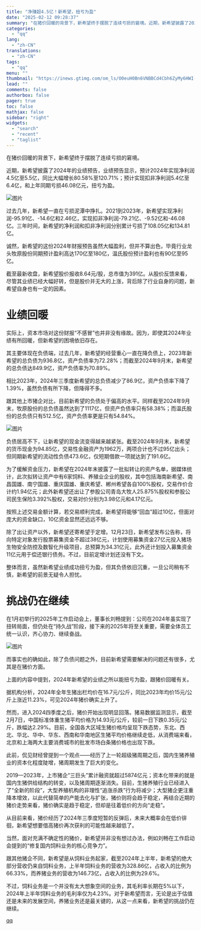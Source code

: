 ```yaml
---
title: "净赚超4.5亿！新希望，扭亏为盈"
date: "2025-02-12 09:28:37"
summary: "在猪价回暖的背景下，新希望终于摆脱了连续亏损的窘境。近期，新希望披露了2024年的业绩预告，业绩预告..."
categories:
  - "qq"
lang:
  - "zh-CN"
translations:
  - "zh-CN"
tags:
  - "qq"
menu: ""
thumbnail: "https://inews.gtimg.com/om_ls/O0euH0Bn6VNBBCd4Cbh6ZyMy6HWI-wjjwIt9a1KygfhAMAA_640360/0"
lead: ""
comments: false
authorbox: false
pager: true
toc: false
mathjax: false
sidebar: "right"
widgets:
  - "search"
  - "recent"
  - "taglist"
---
```


在猪价回暖的背景下，新希望终于摆脱了连续亏损的窘境。

近期，新希望披露了2024年的业绩预告，业绩预告显示，预计2024年实现净利润4.5亿至5.5亿，同比大幅增长80.58%至120.71%；预计实现扣非净利润5.4亿至6.4亿，和上年同期亏损46.08亿元，扭亏为盈。

![图片](https://inews.gtimg.com/news_bt/O3uxTpZBE6SjF66UkYdmie27Cnghnm5k4DJIA2RRJMYGAAA/641)

过去几年，新希望一直在亏损泥潭中挣扎。2021到2023年，新希望实现净利润-95.91亿、-14.6亿和2.46亿，实现扣非净利润-79.21亿、-9.52亿和-46.08亿。三年时间，新希望的净利润和扣非净利润分别累计亏损了108.05亿和134.81亿。

诚然，新希望的这份2024年财报预告虽然大幅盈利，但并不算出色，毕竟行业龙头牧原股份同期预计盈利高达170亿至180亿，温氏股份预计盈利也有90亿至95亿。

截至最新收盘，新希望股价报收8.64元/股，总市值为391亿。从股价反馈来看，尽管其业绩已经大幅好转，但是股价并无大的上涨，背后除了行业自身的问题，新希望自身也有一定的因素。

业绩回暖
====

实际上，资本市场对这份财报“不感冒”也并非没有缘故。因为，即使其2024年业绩有所回暖，但新希望的困境依旧存在。

其主要体现在负债端，过去几年，新希望的经营重心一直在降负债上，2023年新希望的总负债为936.8亿，资产负债率为72.28%；而截至2024年9月末，新希望的总负债达849.9亿，资产负债率为70.89%。

相比2023年，2024年三季度新希望的总负债减少了86.9亿，资产负债率下降了1.39%，虽然负债有所下降，但降得不多。

跟其他上市猪企对比，目前新希望的负债处于偏高的水平。同样截至2024年9月末，牧原股份的总负债虽然达到了1117亿，但资产负债率只有58.38%；而温氏股份的总负债只有512.5亿，资产负债率更是只有54.84%。

![图片](https://inews.gtimg.com/news_bt/OzBpftxSU8VLvDFJ3AXZjSX8275ah9v_wMYTVyYCwybrYAA/1000)

负债居高不下，让新希望的现金流变得越来越紧张。截至2024年9月末，新希望的货币现金为94.85亿，交易性金融资产为1962万，两项合计也不过95亿出头；但同期新希望的流动性负债473.6亿，仅短期借款一项就达到了191.6亿。

为了缓解资金压力，新希望在2024年末披露了一批拟转让的资产名单，据媒体统计，此次拟转让资产中有6家饲料、养殖业企业的股权，其中包括海南新希望、南昌国雄、南宁国雄、重庆国雄、重庆希望、郴州希望各自100%股权，交易作价合计约1.94亿元；此外新希望还出让了参股公司青岛大牧人25.875%股权和参股公司民生保险3.392%股权，交易对价分别为3.98亿元和4.17亿元。

按照上述交易金额计算，若交易顺利完成，新希望将能够“回血”超过10亿，但面对庞大的资金缺口，10亿资金显然还远远不够。

除了出让资产以外，新希望还寄希望于定增。12月23日，新希望发布公告称，将向特定对象发行股票募集资金不超过38亿元，计划使用募集资金27亿元投入猪场生物安全防控及数智化升级项目，总预算为34.31亿元，此外还计划投入募集资金11亿元用于偿还银行债务。不过，目前定增计划还没有下文。

整体而言，虽然新希望业绩成功扭亏为盈，但其负债依旧沉重，一旦公司稍有不慎，新希望的前景无疑令人担忧。

挑战仍在继续
======

在1月初举行的2025年工作启动会上，董事长刘畅提到：公司在2024年虽实现了扭转局面，但仍处在“持久战”阶段，接下来的2025年将至关重要，需要全体员工统一认识，齐心协力、继续奋战。

![图片](https://inews.gtimg.com/news_bt/OZBDvFn6MiEwdMp_2oWaWM0u4y41Y-lcN_qjRmseUwwFUAA/1000)

而事实也的确如此，除了负债问题之外，目前新希望需要解决的问题还有很多，尤其是在猪价方面。

上面的内容中提到，2024年新希望的业绩之所以能扭亏为盈，跟猪价回暖有关。

据机构分析，2024年全年生猪出栏均价在16.7元/公斤，同比2023年均价15元/公斤上涨近11.23%，可见2024年猪价确实上升了。

然而，进入2024四季度之后，猪价开始出现明显回落。猪易数据监测显示，截至2月7日，中国标准体重生猪平均价格为14.93元/公斤，较前一日下跌0.35元/公斤，跌幅达2.29%。目前，全国各大区域生猪价格均呈现下跌态势，东北、西北、华北、华中、华东、西南和华南地区生猪平均价格继续走低，从消费端来看，北京和上海两大主要消费城市的批发市场白条猪价格也出现下跌。

此前，侃见财经曾提到一个观点——经历了上一轮超级猪周期之后，国内生猪养殖业的资本化程度陡增，猪周期发生了巨大的变化。

2019—2023年，上市猪企“三巨头”累计融资就超过5874亿元；资本化带来的就是国内生猪供给结构的转变，以及猪周期逐渐消失。目前，生猪养殖行业已经进入了“全新的阶段”，大型养殖机构的非理性“追涨杀跌”行为将减少；大型猪企更注重降本增效，以此代替简单的产能去化与扩张，猪价则将会趋于稳定，再结合近期的猪价走势来看，猪价确实是趋于稳定，但却是往着低价的方向“走稳”。

从目前来看，猪价经历了2024年三季度短暂的反弹后，未来大概率会在低价徘徊，新希望想要借高猪价再次获利的可能性越来越低了。

当然，面对充满不确定性的猪价，新希望并非没有想过办法，例如刘畅在工作启动会提到的“修复国内饲料业务的核心竞争力”。

跟其他猪企不同，新希望是从饲料业务起家，截至2024年上半年，新希望的绝大部分营收仍来自饲料业务，上半年饲料业务的营收为328.86亿，占收入的比例为66.33%，而养猪业务的营收为146.73亿，占收入的比例为29.6%。

不过，饲料业务是一个并没有太大想象空间的业务，其毛利率长期在5%以下，2024年上半年饲料业务的毛利率仅为4.23%。对于新希望而言，无论是出于估值还是未来的发展空间，养猪业务还是最关键的，从这一点来看，新希望的挑战仍在继续。

[qq](https://new.qq.com/rain/a/20250212A024K500)
